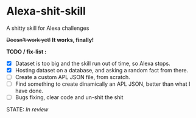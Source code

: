 # Alexa-shit-skill
A shitty skill for Alexa challenges

~~Doesn't work yet!~~
**It works, finally!**

**TODO / fix-list :**
- [X] Dataset is too big and the skill run out of time, so Alexa stops.
- [X] Hosting dataset on a database, and asking a random fact from there.
- [ ] Create a custom APL JSON file, from scratch.
- [ ] Find something to create dinamically an APL JSON, better than what I have done.
- [ ] Bugs fixing, clear code and un-shit the shit

STATE: *In review*
